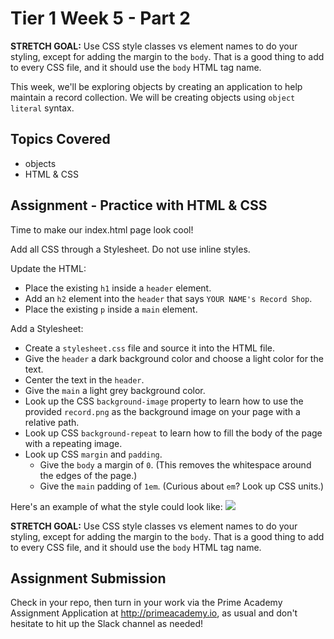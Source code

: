# Tier 1 Week 5 - Part 2

__STRETCH GOAL:__ Use CSS style classes vs element names to do your styling, except for adding the margin to the `body`. That is a good thing to add to every CSS file, and it should use the `body` HTML tag name.

This week, we'll be exploring objects by creating an application to help maintain a record collection. We will be creating objects using `object literal` syntax.

## Topics Covered

- objects
- HTML & CSS

## Assignment - Practice with HTML & CSS

Time to make our index.html page look cool!

Add all CSS through a Stylesheet. Do not use inline styles.

Update the HTML:

- Place the existing `h1` inside a `header` element.
- Add an `h2` element into the `header` that says `YOUR NAME's Record Shop`.
- Place the existing `p` inside a `main` element.

Add a Stylesheet:

- Create a `stylesheet.css` file and source it into the HTML file.
- Give the `header` a dark background color and choose a light  color for the text.
- Center the text in the `header`.
- Give the `main` a light grey background color.
- Look up the CSS `background-image` property to learn how to use the provided `record.png` as the background image on your page with a relative path.
- Look up CSS `background-repeat` to learn how to fill the body of the page with a repeating image.
- Look up CSS `margin` and `padding`.
  - Give the `body` a margin of `0`. (This removes the whitespace around the edges of the page.)
  - Give the `main` padding of `1em`. (Curious about `em`? Look up CSS units.)

Here's an example of what the style could look like:
<img src="./example.png">

__STRETCH GOAL:__ Use CSS style classes vs element names to do your styling, except for adding the margin to the `body`. That is a good thing to add to every CSS file, and it should use the `body` HTML tag name.

## Assignment Submission
Check in your repo, then turn in your work via the Prime Academy Assignment Application at http://primeacademy.io, as usual and don't hesitate to hit up the Slack channel as needed!

